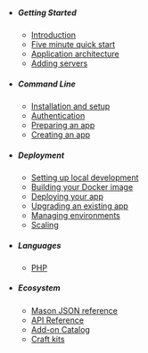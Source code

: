 - ##### Getting Started 
    - [Introduction](/docs/{{version}}/introduction)
    - [Five minute quick start](/docs/{{version}}/quickstart)
    - [Application architecture](/docs/{{version}}/architecture)
    - [Adding servers](/docs/{{version}}/servers)

- ##### Command Line
    - [Installation and setup](/docs/{{version}}/installation)
    - [Authentication](/docs/{{version}}/authentication)
    - [Preparing an app](/docs/{{version}}/preparing-apps)
    - [Creating an app](/docs/{{version}}/creating-apps)

- ##### Deployment
    - [Setting up local development](/docs/{{version}}/local-development)
    - [Building your Docker image](/docs/{{version}}/building)
    - [Deploying your app](/docs/{{version}}/deploying-apps)
    - [Upgrading an existing app](/docs/{{version}}/upgrading)
    - [Managing environments](/docs/{{version}}/environments)
    - [Scaling](/docs/{{version}}/scaling)

- ##### Languages
    - [PHP](/docs/{{version}}/getting-started-with-php)

- ##### Ecosystem
    - [Mason JSON reference](/docs/{{version}}/mason-json)
    - [API Reference](/docs/{{version}}/api)
    - [Add-on Catalog](/docs/{{version}}/add-ons)
    - [Craft kits](/docs/{{version}}/craft-kits)
